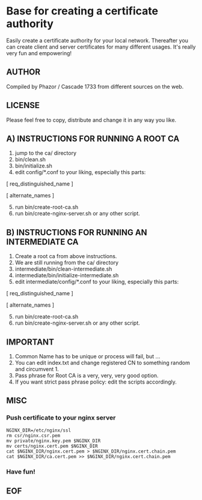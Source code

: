 # Base for creating a certificate authority

Easily create a certificate authority for your local network. Thereafter you can create client and server certificates for many different usages. It's really very fun and empowering!

## AUTHOR

Compiled by Phazor / Cascade 1733 from different sources on the web.

## LICENSE

Please feel free to copy, distribute and change it in any way you like.

## A) INSTRUCTIONS FOR RUNNING A ROOT CA

1. jump to the ca/ directory
2. bin/clean.sh 
3. bin/initialize.sh
4. edit config/*.conf to your liking, especially this parts:

[ req_distinguished_name ]

[ alternate_names ]

5. run bin/create-root-ca.sh
6. run bin/create-nginx-server.sh or any other script.

## B) INSTRUCTIONS FOR RUNNING AN INTERMEDIATE CA

1. Create a root ca from above instructions.
1. We are still running from the ca/ directory
2. intermediate/bin/clean-intermediate.sh 
3. intermediate/bin/initialize-intermediate.sh
4. edit intermediate/config/*.conf to your liking, especially this parts:

[ req_distinguished_name ]

[ alternate_names ]

5. run bin/create-root-ca.sh
6. run bin/create-nginx-server.sh or any other script.

## IMPORTANT

1. Common Name has to be unique or process will fail, but ...
2. You can edit index.txt and change registered CN to something random and circumvent 1.
3. Pass phrase for Root CA is a very, very, very good option.
4. If you want strict pass phrase policy: edit the scripts accordingly.

## MISC

### Push certificate to your nginx server

    NGINX_DIR=/etc/nginx/ssl
    rm csr/nginx.csr.pem
    mv private/nginx.key.pem $NGINX_DIR
    mv certs/nginx.cert.pem $NGINX_DIR
    cat $NGINX_DIR/nginx.cert.pem > $NGINX_DIR/nginx.cert.chain.pem
    cat $NGINX_DIR/ca.cert.pem >> $NGINX_DIR/nginx.cert.chain.pem

### Have fun!

## EOF